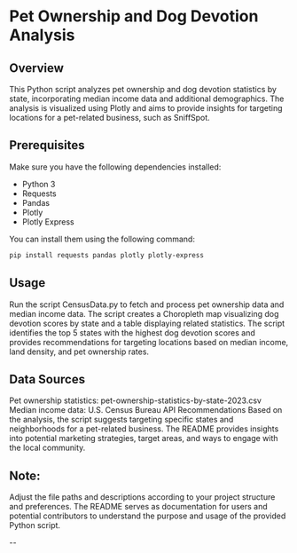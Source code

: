 # Pet Ownership and Dog Devotion Analysis

## Overview

This Python script analyzes pet ownership and dog devotion statistics by state, incorporating median income data and additional demographics. The analysis is visualized using Plotly and aims to provide insights for targeting locations for a pet-related business, such as SniffSpot.

## Prerequisites

Make sure you have the following dependencies installed:

- Python 3
- Requests
- Pandas
- Plotly
- Plotly Express

You can install them using the following command:

```bash 
pip install requests pandas plotly plotly-express
```

## Usage
Run the script CensusData.py to fetch and process pet ownership data and median income data.
The script creates a Choropleth map visualizing dog devotion scores by state and a table displaying related statistics.
The script identifies the top 5 states with the highest dog devotion scores and provides recommendations for targeting locations based on median income, land density, and pet ownership rates.

## Data Sources
Pet ownership statistics: pet-ownership-statistics-by-state-2023.csv
Median income data: U.S. Census Bureau API
Recommendations
Based on the analysis, the script suggests targeting specific states and neighborhoods for a pet-related business. The README provides insights into potential marketing strategies, target areas, and ways to engage with the local community.

## Note: 

Adjust the file paths and descriptions according to your project structure and preferences. The README serves as documentation for users and potential contributors to understand the purpose and usage of the provided Python script.

--
